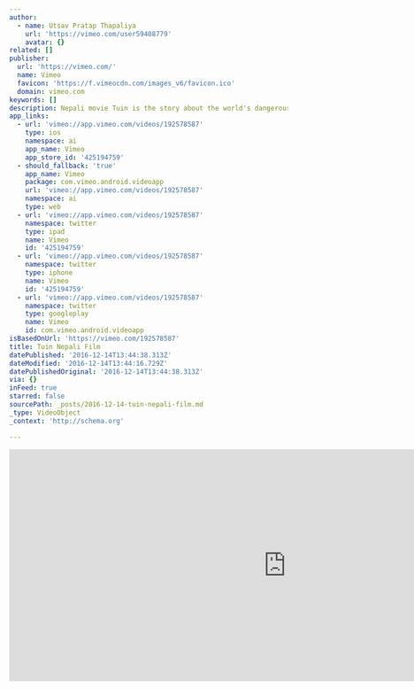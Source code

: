 ```yaml
---
author:
  - name: Utsav Pratap Thapaliya
    url: 'https://vimeo.com/user59408779'
    avatar: {}
related: []
publisher:
  url: 'https://vimeo.com/'
  name: Vimeo
  favicon: 'https://f.vimeocdn.com/images_v6/favicon.ico'
  domain: vimeo.com
keywords: []
description: Nepali movie Tuin is the story about the world's dangerous suspension bridge
app_links:
  - url: 'vimeo://app.vimeo.com/videos/192578587'
    type: ios
    namespace: ai
    app_name: Vimeo
    app_store_id: '425194759'
  - should_fallback: 'true'
    app_name: Vimeo
    package: com.vimeo.android.videoapp
    url: 'vimeo://app.vimeo.com/videos/192578587'
    namespace: ai
    type: web
  - url: 'vimeo://app.vimeo.com/videos/192578587'
    namespace: twitter
    type: ipad
    name: Vimeo
    id: '425194759'
  - url: 'vimeo://app.vimeo.com/videos/192578587'
    namespace: twitter
    type: iphone
    name: Vimeo
    id: '425194759'
  - url: 'vimeo://app.vimeo.com/videos/192578587'
    namespace: twitter
    type: googleplay
    name: Vimeo
    id: com.vimeo.android.videoapp
isBasedOnUrl: 'https://vimeo.com/192578587'
title: Tuin Nepali Film
datePublished: '2016-12-14T13:44:38.313Z'
dateModified: '2016-12-14T13:44:16.729Z'
datePublishedOriginal: '2016-12-14T13:44:38.313Z'
via: {}
inFeed: true
starred: false
sourcePath: _posts/2016-12-14-tuin-nepali-film.md
_type: VideoObject
_context: 'http://schema.org'

---
```

<iframe src="https://cdn.embedly.com/widgets/media.html?src=https%3A%2F%2Fplayer.vimeo.com%2Fvideo%2F192578587&amp;url=https%3A%2F%2Fvimeo.com%2F192578587&amp;image=https%3A%2F%2Fi.vimeocdn.com%2Fvideo%2F603978027_1280.jpg&amp;key=b7d04c9b404c499eba89ee7072e1c4f7&amp;type=text%2Fhtml&amp;schema=vimeo" width="1000" height="419" scrolling="no" frameborder="0" allowfullscreen="" style=""></iframe>